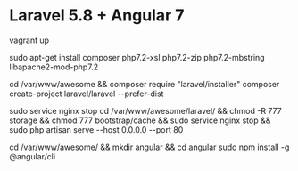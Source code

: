 # Laravel 5.8 + Angular 7

vagrant up

sudo apt-get install composer php7.2-xsl php7.2-zip php7.2-mbstring libapache2-mod-php7.2

cd /var/www/awesome &&
composer require "laravel/installer"
composer create-project laravel/laravel --prefer-dist

sudo service nginx stop 
cd /var/www/awesome/laravel/ && chmod -R 777 storage && chmod 777 bootstrap/cache && sudo service nginx stop && sudo php artisan serve  --host 0.0.0.0 --port 80

cd /var/www/awesome/ && mkdir angular && cd angular
sudo npm install -g @angular/cli
